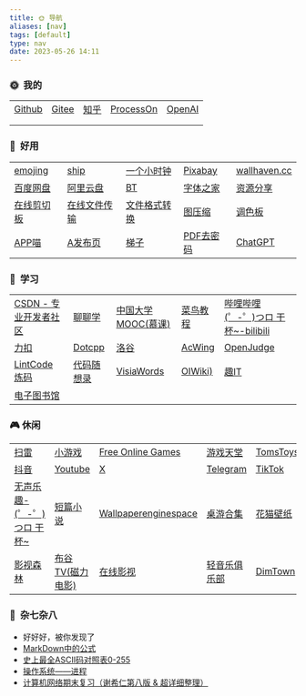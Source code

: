 ```yaml
---
title: 🌞 导航
aliases: [nav]
tags: [default]
type: nav
date: 2023-05-26 14:11
---
```


### 🌞  我的

|                                            |                                      |                                |                                                 |                                                |
| ------------------------------------------ | ------------------------------------ | ------------------------------ | ----------------------------------------------- | ---------------------------------------------- |
| [Github](https://github.com/sniffstherose) | [Gitee](https://gitee.com/santonlee) | [知乎](https://www.zhihu.com/) | [ProcessOn](https://www.processon.com/diagrams) | [OpenAI](https://platform.openai.com/overview) |
|                                            |                                      |                                |                                                 |                                                |
|                                            |                                      |                                |                                                 |                                                |

### 🔨  好用

|                                                              |                                                              |                                                     |                                                              |                                                 |
| ------------------------------------------------------------ | ------------------------------------------------------------ | --------------------------------------------------- | ------------------------------------------------------------ | ----------------------------------------------- |
| [emojing](https://tryanel.github.io/emoji/)                  | [ship](https://tryanel.github.io/ship/)                      | [一个小时钟](https://tryanel.github.io/clock/)      | [Pixabay](https://pixabay.com/zh/)                           | [wallhaven.cc](https://wallhaven.cc/)           |
| [百度网盘](https://pan.baidu.com/disk/main?from=homeFlow#/index?category=all) | [阿里云盘](https://www.aliyundrive.com/drive/file/backup)    | [BT](https://699170.xyz/)                           | [字体之家](http://www.fonts.net.cn/)                         | [资源分享](https://www.ahhhhfs.com/)            |
| [在线剪切板](https://bucketex.com/peqbwc)                    | [在线文件传输](https://new.space/s/p5kafPZRuhtBvrwkX826oA#iDyVLIxFG1wThsZW6CVmwcTTlSfXcoY7Yq1s_AB1Rek) | [文件格式转换](https://www.aconvert.com/cn/)        | [图压缩](https://www.bejson.com/ui/compress_img/)            | [调色板](https://www.sojson.com/web/panel.html) |
| [APP喵](https://www.appmiu.com/)                             | [A发布页](https://dizhi.abskoop.com/)                        | [梯子](https://web.night-furyx.com/index.php#/plan) | [PDF去密码](https://pdf.inbrowser.app/tools/remove-owner-password) | [ChatGPT](https://chat.openai.com/chat)         |

### 🍺  学习

|                                                |                                           |                                                    |                                     |                                                              |
| ---------------------------------------------- | ----------------------------------------- | -------------------------------------------------- | ----------------------------------- | ------------------------------------------------------------ |
| [CSDN - 专业开发者社区](https://www.csdn.net/) | [聊聊学](https://www.chatchatstudy.com/)  | [中国大学 MOOC(慕课)](https://www.icourse163.org/) | [菜鸟教程](https://www.runoob.com/) | [哔哩哔哩 (゜-゜)つロ 干杯~-bilibili](https://www.bilibili.com/) |
| [力扣](https://leetcode.cn/problemset/all/)    | [Dotcpp](https://www.dotcpp.com/)         | [洛谷](https://www.luogu.com.cn)                   | [AcWing](https://www.acwing.com/)   | [OpenJudge](http://cxsjsx.openjudge.cn/2023hwall/)           |
| [LintCode 炼码 ](https://www.lintcode.com/)    | [代码随想录](https://programmercarl.com/) | [VisiaWords](https://visuwords.com/actualize)      | [OIWiki)](https://oi-wiki.org/)     | [趣IT](https://www.funit.cn/)                                |
| [电子图书馆](https://zh.z-library.se/?ts=1120) |                                           |                                                    |                                     |                                                              |

### 🎮 休闲

|                                                       |                                                              |                                                              |                                          |                                         |
| ----------------------------------------------------- | ------------------------------------------------------------ | ------------------------------------------------------------ | ---------------------------------------- | --------------------------------------- |
| [扫雷](http://www.minesweeper.cn/)                    | [小游戏](https://kuioo.tw/?gclid=EAIaIQobChMI9p7n5uTT_wIV59dMAh0Wawc8EAEYASAAEgJFjvD_BwE) | [Free Online Games](https://www.crazygames.com/)             | [游戏天堂](https://www.zzzzz688.com/)    | [TomsToys](https://toms.toys/)          |
| [抖音](https://www.douyin.com/)                       | [Youtube](https://www.youtube.com/)                          | [X](https://twitter.com/home)                                | [Telegram](https://web.telegram.org/k/)  | [TikTok](https://www.tiktok.com/foryou) |
| [无声乐趣-(゜-゜)つロ 干杯~](https://www.mutefun.tv/) | [短篇小说](https://www.williamlong.info/book/)               | [Wallpaperenginespace](https://www.wallpaperengine.space/collections) | [桌游合集](https://game.hullqin.cn/)     | [花猫壁纸](https://en.huamaobizhi.com/) |
| [影视森林](https://www.549.tv/)                       | [布谷 TV(磁力电影)](https://www.bugutv.org/page/2)           | [在线影视](https://www.4kvm.net/)                            | [轻音乐俱乐部](https://qingyinyue.club/) | [DimTown](https://dimtown.com/)         |



### 🔖  杂七杂八

- 好好好，被你发现了
- [MarkDown中的公式](https://www.jianshu.com/p/e74eb43960a1)
- [史上最全ASCII码对照表0-255](https://blog.csdn.net/yueyueniaolzp/article/details/82178954)
- [操作系统——进程](https://blog.csdn.net/qq_45741986/article/details/125047327?ops_request_misc=%7B%22request%5Fid%22%3A%22170252305516800197053163%22%2C%22scm%22%3A%2220140713.130102334..%22%7D&request_id=170252305516800197053163&biz_id=0&utm_medium=distribute.pc_search_result.none-task-blog-2~all~top_positive~default-1-125047327-null-null.142^v96^control&utm_term=操作系统进程&spm=1018.2226.3001.4187)
- [计算机网络期末复习（谢希仁第八版 & 超详细整理）](https://blog.csdn.net/m0_74215326/article/details/132917095)
